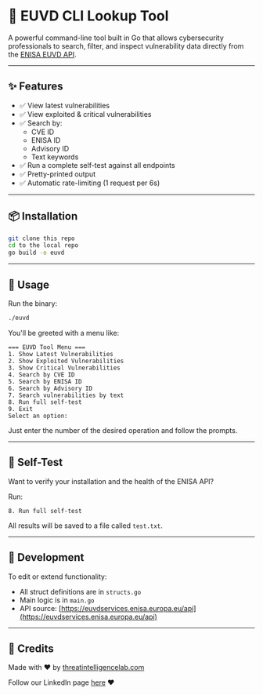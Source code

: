 # 🔐 EUVD CLI Lookup Tool

A powerful command-line tool built in Go that allows cybersecurity professionals to search, filter, and inspect vulnerability data directly from the [ENISA EUVD API](https://euvdservices.enisa.europa.eu/).

---

## ✨ Features

- ✅ View latest vulnerabilities
- ✅ View exploited & critical vulnerabilities
- ✅ Search by:
  - CVE ID
  - ENISA ID
  - Advisory ID
  - Text keywords
- ✅ Run a complete self-test against all endpoints
- ✅ Pretty-printed output
- ✅ Automatic rate-limiting (1 request per 6s)

---

## 📦 Installation

```bash
git clone this repo
cd to the local repo
go build -o euvd
````

---

## 🚀 Usage

Run the binary:

```bash
./euvd
```

You'll be greeted with a menu like:

```
=== EUVD Tool Menu ===
1. Show Latest Vulnerabilities
2. Show Exploited Vulnerabilities
3. Show Critical Vulnerabilities
4. Search by CVE ID
5. Search by ENISA ID
6. Search by Advisory ID
7. Search vulnerabilities by text
8. Run full self-test
9. Exit
Select an option:
```

Just enter the number of the desired operation and follow the prompts.

---

## 🧪 Self-Test

Want to verify your installation and the health of the ENISA API?

Run:

```
8. Run full self-test
```

All results will be saved to a file called `test.txt`.

---

## 🔧 Development

To edit or extend functionality:

* All struct definitions are in `structs.go`
* Main logic is in `main.go`
* API source: [https://euvdservices.enisa.europa.eu/api](https://euvdservices.enisa.europa.eu/api)

 
---

## 🙏 Credits

Made with ❤️ by [threatintelligencelab.com](https://threatintelligencelab.com)

Follow our LinkedIn page [here](https://www.linkedin.com/company/threat-intelligence-lab/) ❤️



